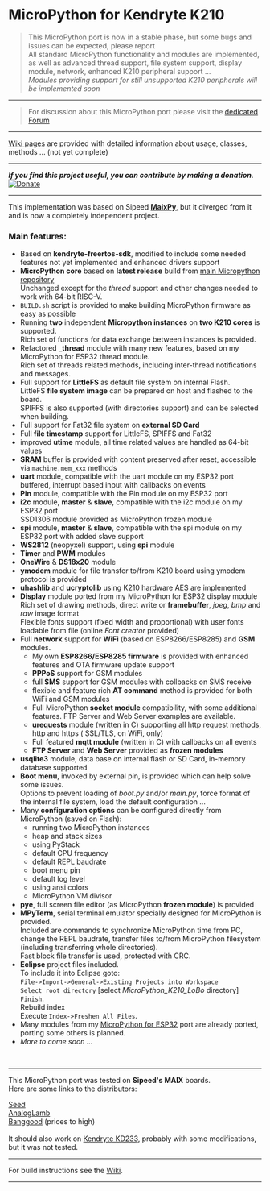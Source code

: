 # MicroPython for Kendryte K210


> This MicroPython port is now in a stable phase, but some bugs and issues can be expected, please report<br>
> All standard MicroPython functionality and modules are implemented, as well as advanced thread support, file system support, display module, network, enhanced K210 peripheral support ...<br>
> *Modules providing support for still unsupported K210 peripherals will be implemented soon*
> 

***

> For discussion about this MicroPython port please visit the [dedicated Forum](https://loboris.eu/forum/forumdisplay.php?fid=17)

***

[Wiki pages](https://github.com/loboris/MicroPython_K210_LoBo/wiki) are provided with detailed information about usage, classes, methods ... (not yet complete)

***

_**If you find this project useful, you can contribute by making a donation**_.&nbsp;&nbsp;[![Donate](https://img.shields.io/badge/Donate-PayPal-green.svg)](https://www.paypal.me/BLovosevic)

***

This implementation was based on Sipeed [**MaixPy**](https://github.com/sipeed/MaixPy), but it diverged from it and is now a completely independent project.<br>

### Main features:

* Based on **kendryte-freertos-sdk**, modified to include some needed features not yet implemented and enhanced drivers support
* **MicroPython core** based on **latest release** build from [main Micropython repository](https://github.com/micropython/micropython)<br>Unchanged except for the *thread* support and other changes needed to work with 64-bit RISC-V.
* `BUILD.sh` script is provided to make building MicroPython firmware as easy as possible
* Running **two** independent **Micropython instances** on **two K210 cores** is supported.<br>Rich set of functions for data exchange between instances is provided.
* Refactored **_thread** module with many new features, based on my MicroPython for ESP32 thread module.<br>
Rich set of threads related methods, including inter-thread notifications and messages.
* Full support for **LittleFS** as default file system on internal Flash.<br>
LittleFS **file system image** can be prepared on host and flashed to the board.<br>
SPIFFS is also supported (with directories support) and can be selected when building.
* Full support for Fat32 file system on **external SD Card**
* Full **file timestamp** support for LittleFS, SPIFFS and Fat32
* improved **utime** module, all time related values are handled as 64-bit values
* **SRAM** buffer is provided with content preserved after reset, accessible via `machine.mem_xxx` methods
* **uart** module, compatible with the uart module on my ESP32 port<br>buffered, interrupt based input with callbacks on events
* **Pin** module, compatible with the Pin module on my ESP32 port
* **i2c** module, **master** & **slave**, compatible with the i2c module on my ESP32 port<br>SSD1306 module provided as MicroPython frozen module
* **spi** module, **master** & **slave**, compatible with the spi module on my ESP32 port with added slave support
* **WS2812** (neopyxel) support, using **spi** module
* **Timer** and **PWM** modules
* **OneWire** & **DS18x20** module
* **ymodem** module for file transfer to/from K210 board using ymodem protocol is provided
* **uhashlib** and **ucryptolib** using K210 hardware AES are implemented
* **Display** module ported from my MicroPython for ESP32 display module<br>Rich set of drawing methods, direct write or **framebuffer**, *jpeg*, *bmp* and *raw* image format<br>Flexible fonts support (fixed width and proportional) with user fonts loadable from file (online *Font creator* provided)
* Full **network** support for **WiFi** (based on ESP8266/ESP8285) and **GSM** modules.
  * My own **ESP8266/ESP8285 firmware** is provided with enhanced features and OTA firmware update support
  * **PPPoS** support for GSM modules
  * full **SMS** support for GSM modules with collbacks on SMS receive
  * flexible and feature rich **AT command** method is provided for both WiFi and GSM modules
  * Full MicroPython **socket module** compatibility, with some additional features. FTP Server and Web Server examples are available.
  * **urequests** module (written in C) supporting all http request methods, http and https ( SSL/TLS, on WiFi, only)
  * Full featured **mqtt module** (written in C) with callbacks on all events
  * **FTP Server** and **Web Server** provided as **frozen modules**
* **usqlite3** module, data base on internal flash or SD Card, in-memory database supported
* **Boot menu**, invoked by external pin, is provided which can help solve some issues.<br>Options to prevent loading of *boot.py* and/or *main.py*, force format of the internal file system, load the default configuration ...
* Many **configuration options** can be configured directly from MicroPython (saved on Flash):
  * running two MicroPython instances
  * heap and stack sizes
  * using PyStack
  * default CPU frequency
  * default REPL baudrate
  * boot menu pin
  * default log level
  * using ansi colors
  * MicroPython VM divisor
* **pye**, full screen file editor (as MicroPython **frozen module**) is provided
* **MPyTerm**, serial terminal emulator specially designed for MicroPython is provided.<br>
Included are commands to synchronize MicroPython time from PC, change the REPL baudrate, transfer files to/from MicroPython filesystem (including transferring whole directories).<br>Fast block file transfer is used, protected with CRC.
* **Eclipse** project files included.<br>To include it into Eclipse goto:<br> `File->Import->General->Existing Projects into Workspace`<br>`Select root directory` [select *MicroPython_K210_LoBo* directory]<br>`Finish`.<br>Rebuild index<br>Execute `Index->Freshen All Files`.
* Many modules from my [MicroPython for ESP32](https://github.com/loboris/MicroPython_ESP32_psRAM_LoBo/wiki) port are already ported, porting some others is planned.
* _More to come soon ..._

<br>

***

This MicroPython port was tested on **Sipeed's MAIX** boards.<br>
Here are some links to the distributors:

[Seed](https://www.seeedstudio.com/sipeed)<br>
[AnalogLamb](https://www.analoglamb.com/product/sipeed-maix-bit-for-risc-v-aiiot-with-lcdcamera-development-board/)<br>
[Banggood](https://www.banggood.com/search/sipeed.html?sbc=1) (prices to high)<br><br>
It should also work on [Kendryte KD233](https://www.analoglamb.com/product/dual-core-risc-v-64bit-k210-ai-board-kendryte-kd233/), probably with some modifications, but it was not tested.

---

For build instructions see the [Wiki](https://github.com/loboris/MicroPython_K210_LoBo/wiki/build).

---
